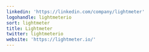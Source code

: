 ```yaml
---
linkedin: 'https://linkedin.com/company/lightmeter'
logohandle: lightmeterio
sort: lightmeter
title: Lightmeter
twitter: lightmeterio
website: 'https://lightmeter.io/'
---
```

